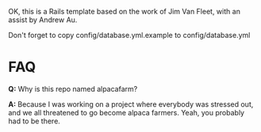 OK, this is a Rails template based on the work of Jim Van Fleet, with an assist by Andrew Au.

Don't forget to copy config/database.yml.example to config/database.yml

<h1>FAQ</h1>

<b>Q:</b> Why is this repo named alpacafarm?

<b>A:</b> Because I was working on a project where everybody was stressed out, and we all threatened to go become alpaca farmers. Yeah, you probably had to be there.
